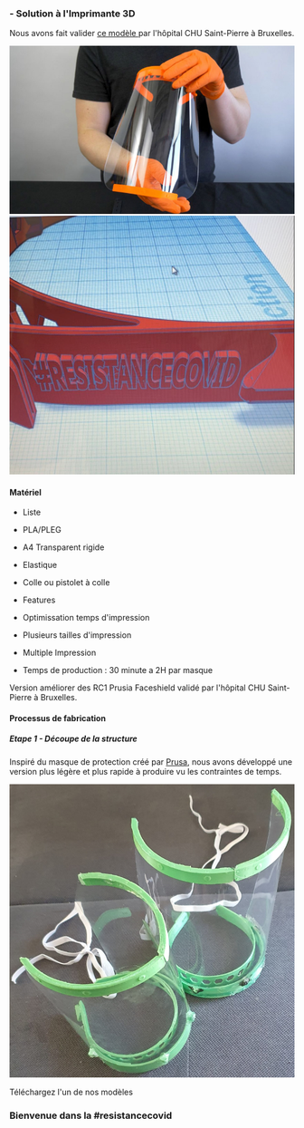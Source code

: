 ###  - Solution à l'Imprimante 3D

Nous avons fait valider [ce modèle ](https://www.thingiverse.com/thing:4235970) par l'hôpital CHU Saint-Pierre à Bruxelles.

![](./images/Prusa_cover.jpg)
![](./images/resistance.png)

#### Matériel

* Liste
 * PLA/PLEG
 * A4 Transparent rigide
 * Elastique
 * Colle ou pistolet à colle

* Features
 * Optimissation temps d'impression
 * Plusieurs tailles d'impression
 * Multiple Impression
* Temps de production : 30 minute a 2H par masque


Version améliorer des RC1 Prusia Faceshield validé par l'hôpital CHU Saint-Pierre à Bruxelles.

#### Processus de fabrication

##### Etape 1 - Découpe de la structure

Inspiré du masque de protection créé par [Prusa](https://www.prusaprinters.org/prints/25857-prusa-protective-face-shield-rc2/files), nous avons développé une version plus légère et plus rapide à produire vu les contraintes de temps.

![](./images/shield1.PNG)


Téléchargez l'un de nos modèles 

### Bienvenue dans la #resistancecovid